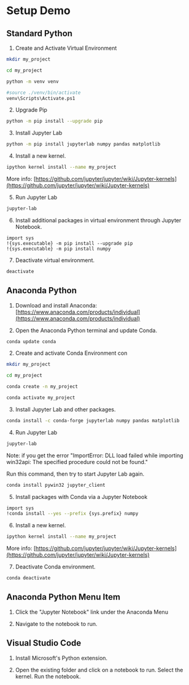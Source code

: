 
# Setup Demo

## Standard Python

1. Create and Activate Virtual Environment

```bash
mkdir my_project

cd my_project

python -m venv venv

#source ./venv/bin/activate
venv\Scripts\Activate.ps1
```

2. Upgrade Pip

```bash
python -m pip install --upgrade pip
```

3. Install Jupyter Lab

```bash
python -m pip install jupyterlab numpy pandas matplotlib
```

4. Install a new kernel.

```bash
ipython kernel install --name my_project
```

More info: [https://github.com/jupyter/jupyter/wiki/Jupyter-kernels](https://github.com/jupyter/jupyter/wiki/Jupyter-kernels)


5. Run Jupyter Lab

```bash
jupyter-lab
```

6. Install additional packages in virtual environment through Jupyter Notebook.

```jupyter
import sys
!{sys.executable} -m pip install --upgrade pip
!{sys.executable} -m pip install numpy
```

7. Deactivate virtual environment.

```bash
deactivate
```

## Anaconda Python

1. Download and install Anaconda: [https://www.anaconda.com/products/individual](https://www.anaconda.com/products/individual)

2. Open the Anaconda Python terminal and update Conda.

```bash
conda update conda
```

2. Create and activate Conda Environment
con
```bash
mkdir my_project

cd my_project

conda create -n my_project

conda activate my_project
```

3. Install Jupyter Lab and other packages.

```bash
conda install -c conda-forge jupyterlab numpy pandas matplotlib
```

4. Run Jupyter Lab

```bash
jupyter-lab
```

Note: if you get the error "ImportError: DLL load failed while importing win32api: The specified procedure could not be found."

Run this command, then try to start Jupyter Lab again.

```bash
conda install pywin32 jupyter_client
```

5. Install packages with Conda via a Jupyter Notebook

```bash
import sys
!conda install --yes --prefix {sys.prefix} numpy
```

6. Install a new kernel.

```bash
ipython kernel install --name my_project
```

More info: [https://github.com/jupyter/jupyter/wiki/Jupyter-kernels](https://github.com/jupyter/jupyter/wiki/Jupyter-kernels)

7. Deactivate Conda environment.

```bash
conda deactivate
```

## Anaconda Python Menu Item

1. Click the "Jupyter Notebook" link under the Anaconda Menu

2. Navigate to the notebook to run.

## Visual Studio Code

1. Install Microsoft's Python extension.

2. Open the existing folder and click on a notebook to run. Select the kernel. Run the notebook.







